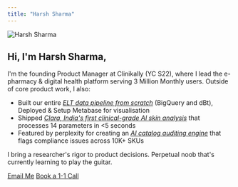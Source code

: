 ```yaml
---
title: "Harsh Sharma"
---
```


<div class="home-avatar">
  <img src="/images/harsh-sharma.jpeg" alt="Harsh Sharma">
</div>

<h2 class="home-hero-heading">Hi, I'm <span>Harsh Sharma</span>,</h2>

I'm the founding Product Manager at Clinikally (YC S22), where I lead the e-pharmacy & digital health platform serving 3 Million Monthly users. Outside of core product work, I also:

* Built our entire _[ELT data pipeline from scratch](/posts/building-elt-pipeline-clinikally/)_ (BigQuery and dBt), Deployed & Setup Metabase for visualisation
* Shipped _[Clara, India's first clinical-grade AI skin analysis](https://clara.clinikally.com/_)_ that processes 14 parameters in <5 seconds
* Featured by perplexity for creating an _[AI catalog auditing engine](https://www.perplexity.ai/api-platform/case-studies/clinikally)_ that flags compliance issues across 10K+ SKUs

I bring a researcher's rigor to product decisions. Perpetual noob that's currently learning to play the guitar.

<div class="home-cta-section">
  <a href="mailto:harshsharma12021@gmail.com" title="harshsharma12021@gmail.com" class="cta-link">Email Me</a>
  <a href="https://calendar.notion.so/meet/harshclinikally/hi" target="_blank" rel="noopener noreferrer" class="cta-link">Book a 1-1 Call</a>
</div>